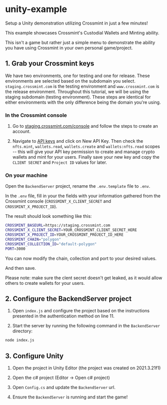 # unity-example
Setup a Unity demonstration utilizing Crossmint in just a few minutes!

This example showcases Crossmint's Custodial Wallets and Minting ability.

This isn't a game but rather just a simple menu to demonstrate the ability you have using Crossmint in your own personal game/project.

## 1. Grab your Crossmint keys
We have two environments, one for testing and one for release. These environments are selected based on the subdomain you select. `staging.crossmint.com` is the testing environment and `www.crossmint.com` is the release environment. Throughout this tutorial, we will be using the staging subdomain (testing environment). These steps are identical for either environments with the only difference being the domain you're using.

### In the Crossmint console

1. Go to [staging.crossmint.com/console](https://staging.crossmint.com/console) and follow the steps to create an account.

2. Navigate to [API keys](https://staging.crossmint.com/console/projects/apiKeys) and click on New API Key. Then check the `nfts.mint`, `wallets.read`, `wallets.create` and `wallets:nfts.read` scopes -- this will give your API key permission to create and manage crypto wallets and mint for your users. Finally save your new key and copy the `CLIENT SECRET` and `Project ID` values for later.

### On your machine

Open the `BackendServer` project, rename the `.env.template` file to `.env`.

In the `.env` file, fill in your the fields with your information gathered from the Crossmint console (`CROSSMINT_X_CLIENT_SECRET` and `CROSSMINT_X_PROJECT_ID`).

The result should look something like this:

```bash
CROSSMINT_BASEURL=https://staging.crossmint.com
CROSSMINT_X_CLIENT_SECRET=YOUR_CROSSMINT_CLIENT_SECRET_HERE
CROSSMINT_X_PROJECT_ID=YOUR_CROSSMINT_PROJECT_ID_HERE
CROSSMINT_CHAIN="polygon"
CROSSMINT_COLLECTION_ID="default-polygon"
PORT=3000
```

You can now modify the chain, collection and port to your desired values.

And then save.

Please note: make sure the clent secret doesn't get leaked, as it would allow others to create wallets for your users.

## 2. Configure the BackendServer project

1. Open `index.js` and configure the project based on the instructions presented in the authentication method on line 11.

2. Start the server by running the following command in the `BackendServer` directory:

```bash
node index.js
```

## 3. Configure Unity

1. Open the project in Unity Editor (the project was created on 2021.3.21f1)

2. Open the c# project (Editor -> Open c# project)

3. Open `Config.cs` and update the `BackendServer` url.

4. Ensure the `BackendServer` is running and start the game!
